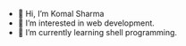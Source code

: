 - 👋 Hi, I’m Komal Sharma
- 👀 I’m interested in web development.
- 🌱 I’m currently learning shell programming.
<!---
SKomal16/SKomal16 is a ✨ special ✨ repository because its `README.md` (this file) appears on your GitHub profile.
You can click the Preview link to take a look at your changes.
--->
